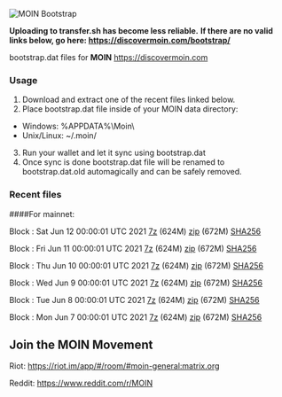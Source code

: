 ![MOIN Bootstrap](https://i.imgur.com/KjM1jMp.jpg)

**Uploading to transfer.sh has become less reliable.**
**If there are no valid links below, go here: https://discovermoin.com/bootstrap/**

bootstrap.dat files for **MOIN** https://discovermoin.com

### Usage

1. Download and extract one of the recent files linked below.
2. Place bootstrap.dat file inside of your MOIN data directory:
 - Windows: %APPDATA%\Moin\
 - Unix/Linux: ~/.moin/
3. Run your wallet and let it sync using bootstrap.dat
4. Once sync is done bootstrap.dat file will be renamed to bootstrap.dat.old automagically and can be safely removed.


### Recent files

####For mainnet:

Block : Sat Jun 12 00:00:01 UTC 2021 [7z](https://transfer.sh/1FZkLsK/bootstrap.dat.20210612.7z) (624M) [zip](https://transfer.sh/1IgwmTk/bootstrap.dat.20210612.zip) (672M) [SHA256](https://transfer.sh/sha256.txt)

Block : Fri Jun 11 00:00:01 UTC 2021 [7z](https://transfer.sh/1uNDyPX/bootstrap.dat.20210611.7z) (624M) [zip](https://transfer.sh/1vdGcSU/bootstrap.dat.20210611.zip) (672M) [SHA256](https://transfer.sh/1jagpHB/sha256.txt)

Block : Thu Jun 10 00:00:01 UTC 2021 [7z](https://transfer.sh/1iT86dX/bootstrap.dat.20210610.7z) (624M) [zip](https://transfer.sh/1W6qQn4/bootstrap.dat.20210610.zip) (672M) [SHA256](https://transfer.sh/1rrXIEn/sha256.txt)

Block : Wed Jun  9 00:00:01 UTC 2021 [7z](https://transfer.sh/11fJsiT/bootstrap.dat.20210609.7z) (624M) [zip](https://transfer.sh/1VHAAm8/bootstrap.dat.20210609.zip) (672M) [SHA256](https://transfer.sh/1yaZQ2Z/sha256.txt)

Block : Tue Jun  8 00:00:01 UTC 2021 [7z](https://transfer.sh/1z2QRG5/bootstrap.dat.20210608.7z) (624M) [zip](https://transfer.sh/16zxJZo/bootstrap.dat.20210608.zip) (672M) [SHA256](https://transfer.sh/1w8jZHA/sha256.txt)

Block : Mon Jun  7 00:00:01 UTC 2021 [7z](https://transfer.sh/16rTiMn/bootstrap.dat.20210607.7z) (624M) [zip](https://transfer.sh/1PrezHw/bootstrap.dat.20210607.zip) (672M) [SHA256](https://transfer.sh/1Vtye7P/sha256.txt)

## Join the MOIN Movement

Riot: https://riot.im/app/#/room/#moin-general:matrix.org

Reddit: https://www.reddit.com/r/MOIN
